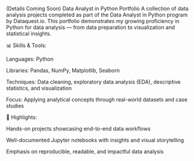 (Details Coming Soon)
Data Analyst in Python Portfolio
A collection of data analysis projects completed as part of the Data Analyst in Python program by Dataquest.io. This portfolio demonstrates my growing proficiency in Python for data analysis — from data preparation to visualization and statistical insights.

📊 Skills & Tools:

Languages: Python

Libraries: Pandas, NumPy, Matplotlib, Seaborn

Techniques: Data cleaning, exploratory data analysis (EDA), descriptive statistics, and visualization

Focus: Applying analytical concepts through real-world datasets and case studies

🎯 Highlights:

Hands-on projects showcasing end-to-end data workflows

Well-documented Jupyter notebooks with insights and visual storytelling

Emphasis on reproducible, readable, and impactful data analysis
